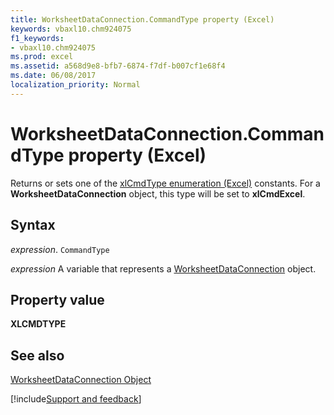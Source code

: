 ```yaml
---
title: WorksheetDataConnection.CommandType property (Excel)
keywords: vbaxl10.chm924075
f1_keywords:
- vbaxl10.chm924075
ms.prod: excel
ms.assetid: a568d9e8-bfb7-6874-f7df-b007cf1e68f4
ms.date: 06/08/2017
localization_priority: Normal
---
```



# WorksheetDataConnection.CommandType property (Excel)

Returns or sets one of the [xlCmdType enumeration (Excel)](Excel.xlCmdType.md) constants. For a **WorksheetDataConnection** object, this type will be set to **xlCmdExcel**.


## Syntax

_expression_. `CommandType`

_expression_ A variable that represents a [WorksheetDataConnection](Excel.worksheetdataconnection.md) object.


## Property value

 **XLCMDTYPE**


## See also



[WorksheetDataConnection Object](Excel.worksheetdataconnection.md)

[!include[Support and feedback](~/includes/feedback-boilerplate.md)]